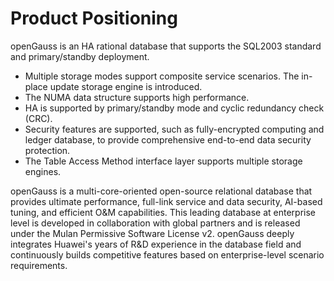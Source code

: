 # Product Positioning<a name="EN-US_TOPIC_0000001266231253"></a>

openGauss is an HA rational database that supports the SQL2003 standard and primary/standby deployment.

-   Multiple storage modes support composite service scenarios. The in-place update storage engine is introduced.
-   The NUMA data structure supports high performance.
-   HA is supported by primary/standby mode and cyclic redundancy check \(CRC\).
-   Security features are supported, such as fully-encrypted computing and ledger database, to provide comprehensive end-to-end data security protection.
-   The Table Access Method interface layer supports multiple storage engines.

openGauss is a multi-core-oriented open-source relational database that provides ultimate performance, full-link service and data security, AI-based tuning, and efficient O&M capabilities. This leading database at enterprise level is developed in collaboration with global partners and is released under the Mulan Permissive Software License v2. openGauss deeply integrates Huawei's years of R&D experience in the database field and continuously builds competitive features based on enterprise-level scenario requirements.

